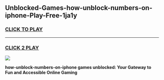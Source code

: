 
## Unblocked-Games-how-unblock-numbers-on-iphone-Play-Free-1ja1y
<h3>
<a href="https://premium76.site?title=how-unblock-numbers-on-iphone&ref=18A1">CLICK TO PLAY</a></h3>
<hr>

<h3>
<a href="https://premium76.site?title=how-unblock-numbers-on-iphone&ref=18A1">CLICK 2 PLAY</a>
  
</h3>

<a href="https://premium76.site?title=how-unblock-numbers-on-iphone&ref=18A1"><img src="https://clearcache.store/games.png"></a>


**how-unblock-numbers-on-iphone games unblocked: Your Gateway to Fun and Accessible Online Gaming**
